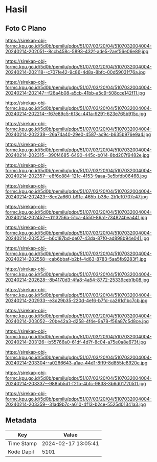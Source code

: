 # Hasil

## Foto C Plano

https://sirekap-obj-formc.kpu.go.id/5d0b/pemilu/pdpr/51/07/03/20/04/5107032004004-20240214-202051--8ccb458c-5893-432f-ade5-2aef56e06e89.jpg

https://sirekap-obj-formc.kpu.go.id/5d0b/pemilu/pdpr/51/07/03/20/04/5107032004004-20240214-202118--c707fe42-9c86-4d8a-8bfc-00d59031f76a.jpg

https://sirekap-obj-formc.kpu.go.id/5d0b/pemilu/pdpr/51/07/03/20/04/5107032004004-20240214-202147--f26a4b08-a5cb-41bb-a5c9-508cce142f11.jpg

https://sirekap-obj-formc.kpu.go.id/5d0b/pemilu/pdpr/51/07/03/20/04/5107032004004-20240214-202214--f67e89c5-613c-441a-9291-623e765b915c.jpg

https://sirekap-obj-formc.kpu.go.id/5d0b/pemilu/pdpr/51/07/03/20/04/5107032004004-20240214-202238--26a74a40-29e0-4587-ac9c-b635b976e9a4.jpg

https://sirekap-obj-formc.kpu.go.id/5d0b/pemilu/pdpr/51/07/03/20/04/5107032004004-20240214-202315--390f4685-6490-445c-b014-8bd207f9482e.jpg

https://sirekap-obj-formc.kpu.go.id/5d0b/pemilu/pdpr/51/07/03/20/04/5107032004004-20240214-202357--e8f6c884-121c-4153-9aaa-3e5bfdb06468.jpg

https://sirekap-obj-formc.kpu.go.id/5d0b/pemilu/pdpr/51/07/03/20/04/5107032004004-20240214-202423--8ec2a660-b91c-465b-b38e-2b1e10707c47.jpg

https://sirekap-obj-formc.kpu.go.id/5d0b/pemilu/pdpr/51/07/03/20/04/5107032004004-20240214-202452--d113256a-51ca-4550-86a1-734824bea441.jpg

https://sirekap-obj-formc.kpu.go.id/5d0b/pemilu/pdpr/51/07/03/20/04/5107032004004-20240214-202525--b6c187bd-de07-43da-87f0-ad898b94e041.jpg

https://sirekap-obj-formc.kpu.go.id/5d0b/pemilu/pdpr/51/07/03/20/04/5107032004004-20240214-202558--cab6bbaf-b2bf-4d63-8783-5aa5fb9283f1.jpg

https://sirekap-obj-formc.kpu.go.id/5d0b/pemilu/pdpr/51/07/03/20/04/5107032004004-20240214-202628--8b4170d3-4fa8-4a54-8772-25339ceb1b08.jpg

https://sirekap-obj-formc.kpu.go.id/5d0b/pemilu/pdpr/51/07/03/20/04/5107032004004-20240214-202933--e3d29b35-220d-4ef6-b7fd-ca261d1bc7cb.jpg

https://sirekap-obj-formc.kpu.go.id/5d0b/pemilu/pdpr/51/07/03/20/04/5107032004004-20240214-203052--20be42a3-d258-4f4e-9a78-f56a87c5d8ce.jpg

https://sirekap-obj-formc.kpu.go.id/5d0b/pemilu/pdpr/51/07/03/20/04/5107032004004-20240214-203126--b55766a0-61df-4d7f-8c04-a75e0a8e673f.jpg

https://sirekap-obj-formc.kpu.go.id/5d0b/pemilu/pdpr/51/07/03/20/04/5107032004004-20240214-203304--a0266643-a1ae-44d1-8ff9-8d855fc8920e.jpg

https://sirekap-obj-formc.kpu.go.id/5d0b/pemilu/pdpr/51/07/03/20/04/5107032004004-20240214-203337--988bb5d1-f21b-4bfc-9838-3b6d01720511.jpg

https://sirekap-obj-formc.kpu.go.id/5d0b/pemilu/pdpr/51/07/03/20/04/5107032004004-20240214-203359--31ad9b7c-a610-4f13-b2ce-5525d01341a3.jpg


## Metadata

| Key        | Value               |
| ---------- | ------------------- |
| Time Stamp | 2024-02-17 13:05:41 |
| Kode Dapil | 5101                |



